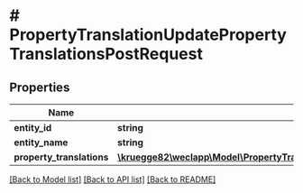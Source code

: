 # # PropertyTranslationUpdatePropertyTranslationsPostRequest

## Properties

Name | Type | Description | Notes
------------ | ------------- | ------------- | -------------
**entity_id** | **string** |  |
**entity_name** | **string** |  |
**property_translations** | [**\kruegge82\weclapp\Model\PropertyTranslationUpdatePropertyTranslationsPostRequestPropertyTranslationsInner[]**](PropertyTranslationUpdatePropertyTranslationsPostRequestPropertyTranslationsInner.md) |  |

[[Back to Model list]](../../README.md#models) [[Back to API list]](../../README.md#endpoints) [[Back to README]](../../README.md)
